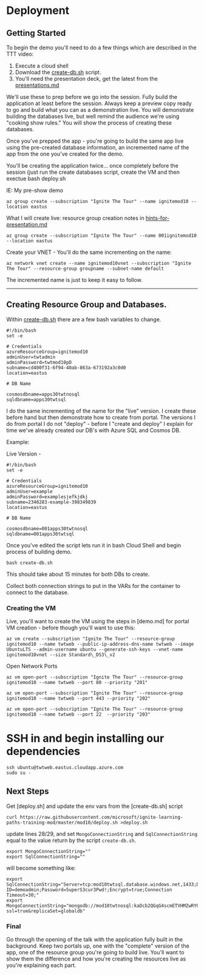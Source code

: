 # Deployment

## Getting Started

To begin the demo you'll need to do a few things which are described in the TTT video:

1. Execute a cloud shell
2. Download the [create-db.sh](https://github.com/microsoft/ignite-learning-paths-training-mod/blob/master/mod10/create-db.sh) script.
3. You'll need the presentation deck, get the latest from the [presentations.md](presentations.md)

We'll use these to prep before we go into the session.  Fully build the application at least before the session. Always keep a preview copy ready to go and build what you can as a demonstration live.  You will demonstrate building the databases live, but well remind the audience we're using "cooking show rules."  You will show the process of creating these databases.

Once you've prepped the app - you're going to build the same app live using the pre-created database information, an incremented name of the app from the one you've created for the demo.

You'll be creating the application twice... once completely before the session (just run the create databases script, create the VM and then exectue bash deploy.sh

IE: My pre-show demo 

```
az group create --subscription "Ignite The Tour" --name ignitemod10 --location eastus
```

What I will create live: resource group creation notes in [hints-for-presentation.md](hints-for-presentation.md)

```
az group create --subscription "Ignite The Tour" --name 001ignitemod10 --location eastus
```

Create your VNET - You'll do the same incrementing on the name:

```
az network vnet create --name ignitemod10vnet --subscription "Ignite The Tour" --resource-group groupname --subnet-name default

```


The incremented name is just to keep it easy to follow.

---

## Creating Resource Group and Databases.

Within [create-db.sh](https://github.com/microsoft/ignite-learning-paths-training-mod/blob/master/mod10/create-db.sh) there are a few bash variables to change.

```
#!/bin/bash
set -e

# Credentials
azureResourceGroup=ignitemod10
adminUser=twtadmin
adminPassword=twtmod10pD
subname=cd400f31-6f94-40ab-863a-673192a3c0d0
location=eastus

# DB Name

cosmosdbname=apps30twtnosql
sqldbname=apps30twtsql
```

I do the same incrementing of the name for the "live" version.  I create these before hand but then demonstrate how to create from portal.  The versions I do from portal I do not "deploy" - before I "create and deploy" I explain for time we've already created our DB's with Azure SQL and Cosmos DB.

Example:

Live Version - 

```
#!/bin/bash
set -e

# Credentials
azureResourceGroup=ignitemod10
adminUser=example
adminPassword=examplesjefkjdkj
subname=2348283-example-398349839
location=eastus

# DB Name

cosmosdbname=001apps30twtnosql
sqldbname=001apps30twtsql
```

Once you've edited the script lets run it in bash Cloud Shell and begin process of building demo.

```
bash create-db.sh
```

This should take about 15 minutes for both DBs to create.

Collect both connection strings to put in the VARs for the container to connect to the database.

### Creating the VM

Live, you'll want to create the VM using the steps in [demo.md] for portal VM creation - before though you'll want to use this:

```
az vm create --subscription "Ignite The Tour" --resource-group ignitemod10 --name twtweb --public-ip-address-dns-name twtweb --image UbuntuLTS --admin-username ubuntu --generate-ssh-keys --vnet-name ignitemod10vnet --size Standard\_DS3\_v2
```

Open Network Ports

```
az vm open-port --subscription "Ignite The Tour" --resource-group ignitemod10 --name twtweb --port 80 --priority "201"

az vm open-port --subscription "Ignite The Tour" --resource-group ignitemod10 --name twtweb --port 443 --priority "202"

az vm open-port --subscription "Ignite The Tour" --resource-group ignitemod10 --name twtweb --port 22  --priority "203"
```

# SSH in and begin installing our dependencies

```
ssh ubuntu@twtweb.eastus.cloudapp.azure.com
sudo su -
```

## Next Steps

Get [deploy.sh] and update the env vars from the [create-db.sh] script

```
curl https://raw.githubusercontent.com/microsoft/ignite-learning-paths-training-mod/master/mod10/deploy.sh >deploy.sh
```

update lines 28/29, and set `MongoConnectionString` and `SqlConnectionString` equal to the value return by the script `create-db.sh`.

```
export MongoConnectionString=""
export SqlConnectionString=""
```

will become something like:

```
export SqlConnectionString="Server=tcp:mod10twtsql.database.windows.net,1433;Database=tailwind;User ID=demoadmin;Password=5uperS3cur3Pwd!;Encrypt=true;Connection Timeout=30;"
export MongoConnectionString="mongodb://mod10twtnosql:kaDcb2QGqG4scmETVHMZwRY0X9j3KA1DpdT2kvdVF12CJCBk6M9lJ9rbpA5NKzrx5lB0Re6jGSRaHIYB9rNrpw==@mod10twtnosql.documents.azure.com:10255/?ssl=true&replicaSet=globaldb"
```

### Final

Go through the opening of the talk with the application fully built in the background.  Keep two portals up, one with the "complete" version of the app, one of the resource group you're going to build live.  You'll want to show them the difference and how you're creating the resources live as you're explaining each part.
